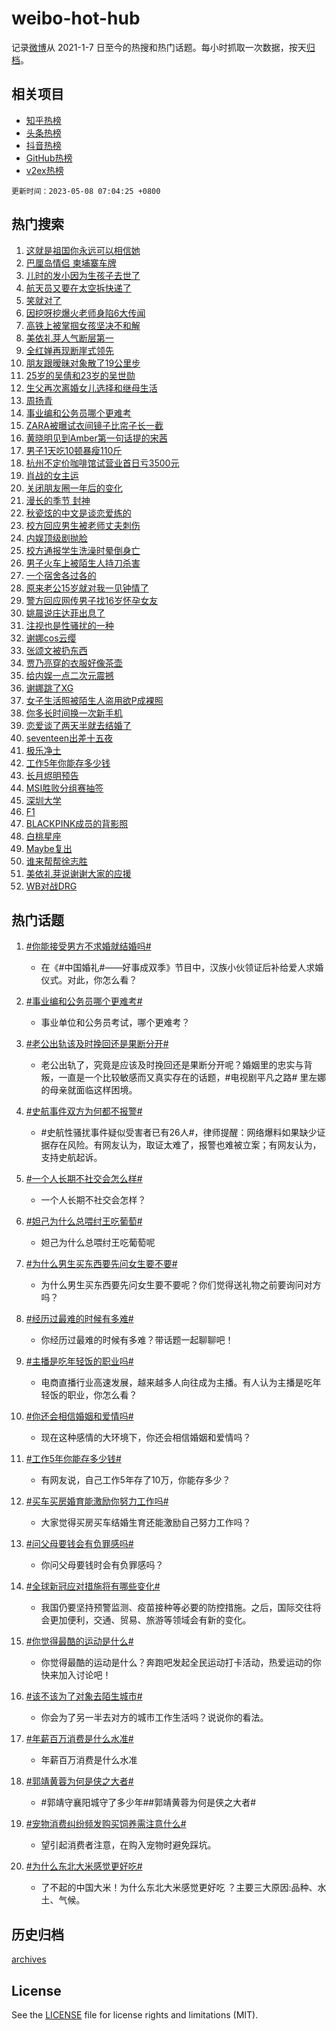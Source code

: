 # weibo-hot-hub

记录[微博](https://www.weibo.com)从 2021-1-7 日至今的热搜和热门话题。每小时抓取一次数据，按天[归档](archives)。

## 相关项目

- [知乎热榜](https://github.com/lonnyzhang423/zhihu-hot-hub)
- [头条热榜](https://github.com/lonnyzhang423/toutiao-hot-hub)
- [抖音热榜](https://github.com/lonnyzhang423/douyin-hot-hub)
- [GitHub热榜](https://github.com/lonnyzhang423/github-hot-hub)
- [v2ex热榜](https://github.com/lonnyzhang423/v2ex-hot-hub)


`更新时间：2023-05-08 07:04:25 +0800`

## 热门搜索

1. [这就是祖国你永远可以相信她](https://m.weibo.cn/search?containerid=100103type%3D1%26t%3D10%26q%3D%23%E8%BF%99%E5%B0%B1%E6%98%AF%E7%A5%96%E5%9B%BD%E4%BD%A0%E6%B0%B8%E8%BF%9C%E5%8F%AF%E4%BB%A5%E7%9B%B8%E4%BF%A1%E5%A5%B9%23&stream_entry_id=51&isnewpage=1&extparam=seat%3D1%26dgr%3D0%26cate%3D10103%26pos%3D0%26stream_entry_id%3D51%26c_type%3D51%26filter_type%3Drealtimehot%26display_time%3D1683500664%26pre_seqid%3D16835006643220201007&luicode=10000011&lfid=106003type%253D25%2526t%253D3%2526disable_hot%253D1%2526filter_type%253Drealtimehot)
1. [巴厘岛情侣 柬埔寨车牌](https://m.weibo.cn/search?containerid=100103type%3D1%26t%3D10%26q%3D%E5%B7%B4%E5%8E%98%E5%B2%9B%E6%83%85%E4%BE%A3+%E6%9F%AC%E5%9F%94%E5%AF%A8%E8%BD%A6%E7%89%8C&stream_entry_id=31&isnewpage=1&extparam=seat%3D1%26q%3D%25E5%25B7%25B4%25E5%258E%2598%25E5%25B2%259B%25E6%2583%2585%25E4%25BE%25A3%2520%25E6%259F%25AC%25E5%259F%2594%25E5%25AF%25A8%25E8%25BD%25A6%25E7%2589%258C%26dgr%3D0%26cate%3D5001%26filter_type%3Drealtimehot%26stream_entry_id%3D31%26band_rank%3D1%26c_type%3D31%26lcate%3D5001%26pos%3D0%26realpos%3D1%26flag%3D2%26display_time%3D1683500664%26pre_seqid%3D16835006643220201007&luicode=10000011&lfid=106003type%253D25%2526t%253D3%2526disable_hot%253D1%2526filter_type%253Drealtimehot)
1. [儿时的发小因为生孩子去世了](https://m.weibo.cn/search?containerid=100103type%3D1%26t%3D10%26q%3D%23%E5%84%BF%E6%97%B6%E7%9A%84%E5%8F%91%E5%B0%8F%E5%9B%A0%E4%B8%BA%E7%94%9F%E5%AD%A9%E5%AD%90%E5%8E%BB%E4%B8%96%E4%BA%86%23&stream_entry_id=31&isnewpage=1&extparam=seat%3D1%26q%3D%2523%25E5%2584%25BF%25E6%2597%25B6%25E7%259A%2584%25E5%258F%2591%25E5%25B0%258F%25E5%259B%25A0%25E4%25B8%25BA%25E7%2594%259F%25E5%25AD%25A9%25E5%25AD%2590%25E5%258E%25BB%25E4%25B8%2596%25E4%25BA%2586%2523%26dgr%3D0%26cate%3D5001%26filter_type%3Drealtimehot%26stream_entry_id%3D31%26band_rank%3D2%26c_type%3D31%26lcate%3D5001%26pos%3D1%26realpos%3D2%26flag%3D2%26display_time%3D1683500664%26pre_seqid%3D16835006643220201007&luicode=10000011&lfid=106003type%253D25%2526t%253D3%2526disable_hot%253D1%2526filter_type%253Drealtimehot)
1. [航天员又要在太空拆快递了](https://m.weibo.cn/search?containerid=100103type%3D1%26t%3D10%26q%3D%23%E8%88%AA%E5%A4%A9%E5%91%98%E5%8F%88%E8%A6%81%E5%9C%A8%E5%A4%AA%E7%A9%BA%E6%8B%86%E5%BF%AB%E9%80%92%E4%BA%86%23&stream_entry_id=31&isnewpage=1&extparam=seat%3D1%26q%3D%2523%25E8%2588%25AA%25E5%25A4%25A9%25E5%2591%2598%25E5%258F%2588%25E8%25A6%2581%25E5%259C%25A8%25E5%25A4%25AA%25E7%25A9%25BA%25E6%258B%2586%25E5%25BF%25AB%25E9%2580%2592%25E4%25BA%2586%2523%26dgr%3D0%26cate%3D5001%26filter_type%3Drealtimehot%26stream_entry_id%3D31%26band_rank%3D3%26c_type%3D31%26lcate%3D5001%26pos%3D2%26realpos%3D3%26flag%3D0%26display_time%3D1683500664%26pre_seqid%3D16835006643220201007&luicode=10000011&lfid=106003type%253D25%2526t%253D3%2526disable_hot%253D1%2526filter_type%253Drealtimehot)
1. [笑就对了](https://m.weibo.cn/search?containerid=100103type%3D1%26t%3D10%26q%3D%23%E7%AC%91%E5%B0%B1%E5%AF%B9%E4%BA%86%23&stream_entry_id=31&isnewpage=1&extparam=seat%3D1%26q%3D%2523%25E7%25AC%2591%25E5%25B0%25B1%25E5%25AF%25B9%25E4%25BA%2586%2523%26dgr%3D0%26cate%3D5001%26filter_type%3Drealtimehot%26stream_entry_id%3D31%26band_rank%3D4%26topic_ad%3D1%26c_type%3D31%26lcate%3D5001%26is_ad_pos%3D1%26pos%3D3%26adid%3D188555%26display_time%3D1683500664%26pre_seqid%3D16835006643220201007&luicode=10000011&lfid=106003type%253D25%2526t%253D3%2526disable_hot%253D1%2526filter_type%253Drealtimehot)
1. [因挖呀挖爆火老师身陷6大传闻](https://m.weibo.cn/search?containerid=100103type%3D1%26t%3D10%26q%3D%23%E5%9B%A0%E6%8C%96%E5%91%80%E6%8C%96%E7%88%86%E7%81%AB%E8%80%81%E5%B8%88%E8%BA%AB%E9%99%B76%E5%A4%A7%E4%BC%A0%E9%97%BB%23&stream_entry_id=31&isnewpage=1&extparam=seat%3D1%26q%3D%2523%25E5%259B%25A0%25E6%258C%2596%25E5%2591%2580%25E6%258C%2596%25E7%2588%2586%25E7%2581%25AB%25E8%2580%2581%25E5%25B8%2588%25E8%25BA%25AB%25E9%2599%25B76%25E5%25A4%25A7%25E4%25BC%25A0%25E9%2597%25BB%2523%26dgr%3D0%26cate%3D5001%26filter_type%3Drealtimehot%26stream_entry_id%3D31%26band_rank%3D4%26c_type%3D31%26lcate%3D5001%26pos%3D4%26realpos%3D4%26flag%3D2%26display_time%3D1683500664%26pre_seqid%3D16835006643220201007&luicode=10000011&lfid=106003type%253D25%2526t%253D3%2526disable_hot%253D1%2526filter_type%253Drealtimehot)
1. [高铁上被掌掴女孩坚决不和解](https://m.weibo.cn/search?containerid=100103type%3D1%26t%3D10%26q%3D%23%E9%AB%98%E9%93%81%E4%B8%8A%E8%A2%AB%E6%8E%8C%E6%8E%B4%E5%A5%B3%E5%AD%A9%E5%9D%9A%E5%86%B3%E4%B8%8D%E5%92%8C%E8%A7%A3%23&stream_entry_id=31&isnewpage=1&extparam=seat%3D1%26q%3D%2523%25E9%25AB%2598%25E9%2593%2581%25E4%25B8%258A%25E8%25A2%25AB%25E6%258E%258C%25E6%258E%25B4%25E5%25A5%25B3%25E5%25AD%25A9%25E5%259D%259A%25E5%2586%25B3%25E4%25B8%258D%25E5%2592%258C%25E8%25A7%25A3%2523%26dgr%3D0%26cate%3D5001%26filter_type%3Drealtimehot%26stream_entry_id%3D31%26band_rank%3D5%26c_type%3D31%26lcate%3D5001%26pos%3D5%26realpos%3D5%26flag%3D16%26display_time%3D1683500664%26pre_seqid%3D16835006643220201007&luicode=10000011&lfid=106003type%253D25%2526t%253D3%2526disable_hot%253D1%2526filter_type%253Drealtimehot)
1. [美依礼芽人气断层第一](https://m.weibo.cn/search?containerid=100103type%3D1%26t%3D10%26q%3D%23%E7%BE%8E%E4%BE%9D%E7%A4%BC%E8%8A%BD%E4%BA%BA%E6%B0%94%E6%96%AD%E5%B1%82%E7%AC%AC%E4%B8%80%23&stream_entry_id=31&isnewpage=1&extparam=seat%3D1%26q%3D%2523%25E7%25BE%258E%25E4%25BE%259D%25E7%25A4%25BC%25E8%258A%25BD%25E4%25BA%25BA%25E6%25B0%2594%25E6%2596%25AD%25E5%25B1%2582%25E7%25AC%25AC%25E4%25B8%2580%2523%26dgr%3D0%26cate%3D5001%26filter_type%3Drealtimehot%26stream_entry_id%3D31%26band_rank%3D6%26c_type%3D31%26lcate%3D5001%26pos%3D6%26realpos%3D6%26flag%3D16%26display_time%3D1683500664%26pre_seqid%3D16835006643220201007&luicode=10000011&lfid=106003type%253D25%2526t%253D3%2526disable_hot%253D1%2526filter_type%253Drealtimehot)
1. [全红婵再现断崖式领先](https://m.weibo.cn/search?containerid=100103type%3D1%26t%3D10%26q%3D%23%E5%85%A8%E7%BA%A2%E5%A9%B5%E5%86%8D%E7%8E%B0%E6%96%AD%E5%B4%96%E5%BC%8F%E9%A2%86%E5%85%88%23&stream_entry_id=31&isnewpage=1&extparam=seat%3D1%26q%3D%2523%25E5%2585%25A8%25E7%25BA%25A2%25E5%25A9%25B5%25E5%2586%258D%25E7%258E%25B0%25E6%2596%25AD%25E5%25B4%2596%25E5%25BC%258F%25E9%25A2%2586%25E5%2585%2588%2523%26dgr%3D0%26cate%3D5001%26filter_type%3Drealtimehot%26stream_entry_id%3D31%26band_rank%3D7%26c_type%3D31%26lcate%3D5001%26pos%3D7%26realpos%3D7%26flag%3D1%26display_time%3D1683500664%26pre_seqid%3D16835006643220201007&luicode=10000011&lfid=106003type%253D25%2526t%253D3%2526disable_hot%253D1%2526filter_type%253Drealtimehot)
1. [朋友跟暧昧对象散了19公里步](https://m.weibo.cn/search?containerid=100103type%3D1%26t%3D10%26q%3D%23%E6%9C%8B%E5%8F%8B%E8%B7%9F%E6%9A%A7%E6%98%A7%E5%AF%B9%E8%B1%A1%E6%95%A3%E4%BA%8619%E5%85%AC%E9%87%8C%E6%AD%A5%23&stream_entry_id=31&isnewpage=1&extparam=seat%3D1%26q%3D%2523%25E6%259C%258B%25E5%258F%258B%25E8%25B7%259F%25E6%259A%25A7%25E6%2598%25A7%25E5%25AF%25B9%25E8%25B1%25A1%25E6%2595%25A3%25E4%25BA%258619%25E5%2585%25AC%25E9%2587%258C%25E6%25AD%25A5%2523%26dgr%3D0%26cate%3D5001%26filter_type%3Drealtimehot%26stream_entry_id%3D31%26band_rank%3D8%26c_type%3D31%26lcate%3D5001%26pos%3D8%26realpos%3D8%26flag%3D0%26display_time%3D1683500664%26pre_seqid%3D16835006643220201007&luicode=10000011&lfid=106003type%253D25%2526t%253D3%2526disable_hot%253D1%2526filter_type%253Drealtimehot)
1. [25岁的吴倩和23岁的吴世勋](https://m.weibo.cn/search?containerid=100103type%3D1%26t%3D10%26q%3D%2325%E5%B2%81%E7%9A%84%E5%90%B4%E5%80%A9%E5%92%8C23%E5%B2%81%E7%9A%84%E5%90%B4%E4%B8%96%E5%8B%8B%23&stream_entry_id=31&isnewpage=1&extparam=seat%3D1%26q%3D%252325%25E5%25B2%2581%25E7%259A%2584%25E5%2590%25B4%25E5%2580%25A9%25E5%2592%258C23%25E5%25B2%2581%25E7%259A%2584%25E5%2590%25B4%25E4%25B8%2596%25E5%258B%258B%2523%26dgr%3D0%26cate%3D5001%26filter_type%3Drealtimehot%26stream_entry_id%3D31%26band_rank%3D9%26c_type%3D31%26lcate%3D5001%26pos%3D9%26realpos%3D9%26flag%3D2%26display_time%3D1683500664%26pre_seqid%3D16835006643220201007&luicode=10000011&lfid=106003type%253D25%2526t%253D3%2526disable_hot%253D1%2526filter_type%253Drealtimehot)
1. [生父再次离婚女儿选择和继母生活](https://m.weibo.cn/search?containerid=100103type%3D1%26t%3D10%26q%3D%23%E7%94%9F%E7%88%B6%E5%86%8D%E6%AC%A1%E7%A6%BB%E5%A9%9A%E5%A5%B3%E5%84%BF%E9%80%89%E6%8B%A9%E5%92%8C%E7%BB%A7%E6%AF%8D%E7%94%9F%E6%B4%BB%23&stream_entry_id=31&isnewpage=1&extparam=seat%3D1%26q%3D%2523%25E7%2594%259F%25E7%2588%25B6%25E5%2586%258D%25E6%25AC%25A1%25E7%25A6%25BB%25E5%25A9%259A%25E5%25A5%25B3%25E5%2584%25BF%25E9%2580%2589%25E6%258B%25A9%25E5%2592%258C%25E7%25BB%25A7%25E6%25AF%258D%25E7%2594%259F%25E6%25B4%25BB%2523%26dgr%3D0%26cate%3D5001%26filter_type%3Drealtimehot%26stream_entry_id%3D31%26band_rank%3D10%26c_type%3D31%26lcate%3D5001%26pos%3D10%26realpos%3D10%26flag%3D0%26display_time%3D1683500664%26pre_seqid%3D16835006643220201007&luicode=10000011&lfid=106003type%253D25%2526t%253D3%2526disable_hot%253D1%2526filter_type%253Drealtimehot)
1. [周扬青](https://m.weibo.cn/search?containerid=100103type%3D1%26t%3D10%26q%3D%E5%91%A8%E6%89%AC%E9%9D%92&stream_entry_id=31&isnewpage=1&extparam=seat%3D1%26q%3D%25E5%2591%25A8%25E6%2589%25AC%25E9%259D%2592%26dgr%3D0%26cate%3D5001%26filter_type%3Drealtimehot%26stream_entry_id%3D31%26band_rank%3D11%26c_type%3D31%26lcate%3D5001%26pos%3D11%26realpos%3D11%26flag%3D2%26display_time%3D1683500664%26pre_seqid%3D16835006643220201007&luicode=10000011&lfid=106003type%253D25%2526t%253D3%2526disable_hot%253D1%2526filter_type%253Drealtimehot)
1. [事业编和公务员哪个更难考](https://m.weibo.cn/search?containerid=100103type%3D1%26t%3D10%26q%3D%23%E4%BA%8B%E4%B8%9A%E7%BC%96%E5%92%8C%E5%85%AC%E5%8A%A1%E5%91%98%E5%93%AA%E4%B8%AA%E6%9B%B4%E9%9A%BE%E8%80%83%23&stream_entry_id=31&isnewpage=1&extparam=seat%3D1%26q%3D%2523%25E4%25BA%258B%25E4%25B8%259A%25E7%25BC%2596%25E5%2592%258C%25E5%2585%25AC%25E5%258A%25A1%25E5%2591%2598%25E5%2593%25AA%25E4%25B8%25AA%25E6%259B%25B4%25E9%259A%25BE%25E8%2580%2583%2523%26dgr%3D0%26cate%3D5001%26filter_type%3Drealtimehot%26stream_entry_id%3D31%26band_rank%3D12%26c_type%3D31%26lcate%3D5001%26pos%3D12%26realpos%3D12%26flag%3D0%26display_time%3D1683500664%26pre_seqid%3D16835006643220201007&luicode=10000011&lfid=106003type%253D25%2526t%253D3%2526disable_hot%253D1%2526filter_type%253Drealtimehot)
1. [ZARA被曝试衣间镜子比帘子长一截](https://m.weibo.cn/search?containerid=100103type%3D1%26t%3D10%26q%3D%23ZARA%E8%A2%AB%E6%9B%9D%E8%AF%95%E8%A1%A3%E9%97%B4%E9%95%9C%E5%AD%90%E6%AF%94%E5%B8%98%E5%AD%90%E9%95%BF%E4%B8%80%E6%88%AA%23&stream_entry_id=31&isnewpage=1&extparam=seat%3D1%26q%3D%2523ZARA%25E8%25A2%25AB%25E6%259B%259D%25E8%25AF%2595%25E8%25A1%25A3%25E9%2597%25B4%25E9%2595%259C%25E5%25AD%2590%25E6%25AF%2594%25E5%25B8%2598%25E5%25AD%2590%25E9%2595%25BF%25E4%25B8%2580%25E6%2588%25AA%2523%26dgr%3D0%26cate%3D5001%26filter_type%3Drealtimehot%26stream_entry_id%3D31%26band_rank%3D13%26c_type%3D31%26lcate%3D5001%26pos%3D13%26realpos%3D13%26flag%3D0%26display_time%3D1683500664%26pre_seqid%3D16835006643220201007&luicode=10000011&lfid=106003type%253D25%2526t%253D3%2526disable_hot%253D1%2526filter_type%253Drealtimehot)
1. [黄晓明见到Amber第一句话提的宋茜](https://m.weibo.cn/search?containerid=100103type%3D1%26t%3D10%26q%3D%23%E9%BB%84%E6%99%93%E6%98%8E%E8%A7%81%E5%88%B0Amber%E7%AC%AC%E4%B8%80%E5%8F%A5%E8%AF%9D%E6%8F%90%E7%9A%84%E5%AE%8B%E8%8C%9C%23&stream_entry_id=31&isnewpage=1&extparam=seat%3D1%26q%3D%2523%25E9%25BB%2584%25E6%2599%2593%25E6%2598%258E%25E8%25A7%2581%25E5%2588%25B0Amber%25E7%25AC%25AC%25E4%25B8%2580%25E5%258F%25A5%25E8%25AF%259D%25E6%258F%2590%25E7%259A%2584%25E5%25AE%258B%25E8%258C%259C%2523%26dgr%3D0%26cate%3D5001%26filter_type%3Drealtimehot%26stream_entry_id%3D31%26band_rank%3D14%26c_type%3D31%26lcate%3D5001%26pos%3D14%26realpos%3D14%26flag%3D0%26display_time%3D1683500664%26pre_seqid%3D16835006643220201007&luicode=10000011&lfid=106003type%253D25%2526t%253D3%2526disable_hot%253D1%2526filter_type%253Drealtimehot)
1. [男子1天吃10顿暴瘦110斤](https://m.weibo.cn/search?containerid=100103type%3D1%26t%3D10%26q%3D%23%E7%94%B7%E5%AD%901%E5%A4%A9%E5%90%8310%E9%A1%BF%E6%9A%B4%E7%98%A6110%E6%96%A4%23&stream_entry_id=31&isnewpage=1&extparam=seat%3D1%26q%3D%2523%25E7%2594%25B7%25E5%25AD%25901%25E5%25A4%25A9%25E5%2590%258310%25E9%25A1%25BF%25E6%259A%25B4%25E7%2598%25A6110%25E6%2596%25A4%2523%26dgr%3D0%26cate%3D5001%26filter_type%3Drealtimehot%26stream_entry_id%3D31%26band_rank%3D15%26c_type%3D31%26lcate%3D5001%26pos%3D15%26realpos%3D15%26flag%3D0%26display_time%3D1683500664%26pre_seqid%3D16835006643220201007&luicode=10000011&lfid=106003type%253D25%2526t%253D3%2526disable_hot%253D1%2526filter_type%253Drealtimehot)
1. [杭州不定价咖啡馆试营业首日亏3500元](https://m.weibo.cn/search?containerid=100103type%3D1%26t%3D10%26q%3D%23%E6%9D%AD%E5%B7%9E%E4%B8%8D%E5%AE%9A%E4%BB%B7%E5%92%96%E5%95%A1%E9%A6%86%E8%AF%95%E8%90%A5%E4%B8%9A%E9%A6%96%E6%97%A5%E4%BA%8F3500%E5%85%83%23&stream_entry_id=31&isnewpage=1&extparam=seat%3D1%26q%3D%2523%25E6%259D%25AD%25E5%25B7%259E%25E4%25B8%258D%25E5%25AE%259A%25E4%25BB%25B7%25E5%2592%2596%25E5%2595%25A1%25E9%25A6%2586%25E8%25AF%2595%25E8%2590%25A5%25E4%25B8%259A%25E9%25A6%2596%25E6%2597%25A5%25E4%25BA%258F3500%25E5%2585%2583%2523%26dgr%3D0%26cate%3D5001%26filter_type%3Drealtimehot%26stream_entry_id%3D31%26band_rank%3D16%26c_type%3D31%26lcate%3D5001%26pos%3D16%26realpos%3D16%26flag%3D0%26display_time%3D1683500664%26pre_seqid%3D16835006643220201007&luicode=10000011&lfid=106003type%253D25%2526t%253D3%2526disable_hot%253D1%2526filter_type%253Drealtimehot)
1. [肖战的女主运](https://m.weibo.cn/search?containerid=100103type%3D1%26t%3D10%26q%3D%23%E8%82%96%E6%88%98%E7%9A%84%E5%A5%B3%E4%B8%BB%E8%BF%90%23&stream_entry_id=31&isnewpage=1&extparam=seat%3D1%26q%3D%2523%25E8%2582%2596%25E6%2588%2598%25E7%259A%2584%25E5%25A5%25B3%25E4%25B8%25BB%25E8%25BF%2590%2523%26dgr%3D0%26cate%3D5001%26filter_type%3Drealtimehot%26stream_entry_id%3D31%26band_rank%3D17%26c_type%3D31%26lcate%3D5001%26pos%3D17%26realpos%3D17%26flag%3D0%26display_time%3D1683500664%26pre_seqid%3D16835006643220201007&luicode=10000011&lfid=106003type%253D25%2526t%253D3%2526disable_hot%253D1%2526filter_type%253Drealtimehot)
1. [关闭朋友圈一年后的变化](https://m.weibo.cn/search?containerid=100103type%3D1%26t%3D10%26q%3D%23%E5%85%B3%E9%97%AD%E6%9C%8B%E5%8F%8B%E5%9C%88%E4%B8%80%E5%B9%B4%E5%90%8E%E7%9A%84%E5%8F%98%E5%8C%96%23&stream_entry_id=31&isnewpage=1&extparam=seat%3D1%26q%3D%2523%25E5%2585%25B3%25E9%2597%25AD%25E6%259C%258B%25E5%258F%258B%25E5%259C%2588%25E4%25B8%2580%25E5%25B9%25B4%25E5%2590%258E%25E7%259A%2584%25E5%258F%2598%25E5%258C%2596%2523%26dgr%3D0%26cate%3D5001%26filter_type%3Drealtimehot%26stream_entry_id%3D31%26band_rank%3D18%26c_type%3D31%26lcate%3D5001%26pos%3D18%26realpos%3D18%26flag%3D0%26display_time%3D1683500664%26pre_seqid%3D16835006643220201007&luicode=10000011&lfid=106003type%253D25%2526t%253D3%2526disable_hot%253D1%2526filter_type%253Drealtimehot)
1. [漫长的季节 封神](https://m.weibo.cn/search?containerid=100103type%3D1%26t%3D10%26q%3D%E6%BC%AB%E9%95%BF%E7%9A%84%E5%AD%A3%E8%8A%82+%E5%B0%81%E7%A5%9E&stream_entry_id=31&isnewpage=1&extparam=seat%3D1%26q%3D%25E6%25BC%25AB%25E9%2595%25BF%25E7%259A%2584%25E5%25AD%25A3%25E8%258A%2582%2520%25E5%25B0%2581%25E7%25A5%259E%26dgr%3D0%26cate%3D5001%26filter_type%3Drealtimehot%26stream_entry_id%3D31%26band_rank%3D19%26c_type%3D31%26lcate%3D5001%26pos%3D19%26realpos%3D19%26flag%3D0%26display_time%3D1683500664%26pre_seqid%3D16835006643220201007&luicode=10000011&lfid=106003type%253D25%2526t%253D3%2526disable_hot%253D1%2526filter_type%253Drealtimehot)
1. [秋瓷炫的中文是谈恋爱练的](https://m.weibo.cn/search?containerid=100103type%3D1%26t%3D10%26q%3D%23%E7%A7%8B%E7%93%B7%E7%82%AB%E7%9A%84%E4%B8%AD%E6%96%87%E6%98%AF%E8%B0%88%E6%81%8B%E7%88%B1%E7%BB%83%E7%9A%84%23&stream_entry_id=31&isnewpage=1&extparam=seat%3D1%26q%3D%2523%25E7%25A7%258B%25E7%2593%25B7%25E7%2582%25AB%25E7%259A%2584%25E4%25B8%25AD%25E6%2596%2587%25E6%2598%25AF%25E8%25B0%2588%25E6%2581%258B%25E7%2588%25B1%25E7%25BB%2583%25E7%259A%2584%2523%26dgr%3D0%26cate%3D5001%26filter_type%3Drealtimehot%26stream_entry_id%3D31%26band_rank%3D20%26c_type%3D31%26lcate%3D5001%26pos%3D20%26realpos%3D20%26flag%3D0%26display_time%3D1683500664%26pre_seqid%3D16835006643220201007&luicode=10000011&lfid=106003type%253D25%2526t%253D3%2526disable_hot%253D1%2526filter_type%253Drealtimehot)
1. [校方回应男生被老师丈夫刺伤](https://m.weibo.cn/search?containerid=100103type%3D1%26t%3D10%26q%3D%23%E6%A0%A1%E6%96%B9%E5%9B%9E%E5%BA%94%E7%94%B7%E7%94%9F%E8%A2%AB%E8%80%81%E5%B8%88%E4%B8%88%E5%A4%AB%E5%88%BA%E4%BC%A4%23&stream_entry_id=31&isnewpage=1&extparam=seat%3D1%26q%3D%2523%25E6%25A0%25A1%25E6%2596%25B9%25E5%259B%259E%25E5%25BA%2594%25E7%2594%25B7%25E7%2594%259F%25E8%25A2%25AB%25E8%2580%2581%25E5%25B8%2588%25E4%25B8%2588%25E5%25A4%25AB%25E5%2588%25BA%25E4%25BC%25A4%2523%26dgr%3D0%26cate%3D5001%26filter_type%3Drealtimehot%26stream_entry_id%3D31%26band_rank%3D21%26c_type%3D31%26lcate%3D5001%26pos%3D21%26realpos%3D21%26flag%3D0%26display_time%3D1683500664%26pre_seqid%3D16835006643220201007&luicode=10000011&lfid=106003type%253D25%2526t%253D3%2526disable_hot%253D1%2526filter_type%253Drealtimehot)
1. [内娱顶级剧抛脸](https://m.weibo.cn/search?containerid=100103type%3D1%26t%3D10%26q%3D%23%E5%86%85%E5%A8%B1%E9%A1%B6%E7%BA%A7%E5%89%A7%E6%8A%9B%E8%84%B8%23&stream_entry_id=31&isnewpage=1&extparam=seat%3D1%26q%3D%2523%25E5%2586%2585%25E5%25A8%25B1%25E9%25A1%25B6%25E7%25BA%25A7%25E5%2589%25A7%25E6%258A%259B%25E8%2584%25B8%2523%26dgr%3D0%26cate%3D5001%26filter_type%3Drealtimehot%26stream_entry_id%3D31%26band_rank%3D22%26c_type%3D31%26lcate%3D5001%26pos%3D22%26realpos%3D22%26flag%3D0%26display_time%3D1683500664%26pre_seqid%3D16835006643220201007&luicode=10000011&lfid=106003type%253D25%2526t%253D3%2526disable_hot%253D1%2526filter_type%253Drealtimehot)
1. [校方通报学生洗澡时晕倒身亡](https://m.weibo.cn/search?containerid=100103type%3D1%26t%3D10%26q%3D%23%E6%A0%A1%E6%96%B9%E9%80%9A%E6%8A%A5%E5%AD%A6%E7%94%9F%E6%B4%97%E6%BE%A1%E6%97%B6%E6%99%95%E5%80%92%E8%BA%AB%E4%BA%A1%23&stream_entry_id=31&isnewpage=1&extparam=seat%3D1%26q%3D%2523%25E6%25A0%25A1%25E6%2596%25B9%25E9%2580%259A%25E6%258A%25A5%25E5%25AD%25A6%25E7%2594%259F%25E6%25B4%2597%25E6%25BE%25A1%25E6%2597%25B6%25E6%2599%2595%25E5%2580%2592%25E8%25BA%25AB%25E4%25BA%25A1%2523%26dgr%3D0%26cate%3D5001%26filter_type%3Drealtimehot%26stream_entry_id%3D31%26band_rank%3D23%26c_type%3D31%26lcate%3D5001%26pos%3D23%26realpos%3D23%26flag%3D0%26display_time%3D1683500664%26pre_seqid%3D16835006643220201007&luicode=10000011&lfid=106003type%253D25%2526t%253D3%2526disable_hot%253D1%2526filter_type%253Drealtimehot)
1. [男子火车上被陌生人持刀杀害](https://m.weibo.cn/search?containerid=100103type%3D1%26t%3D10%26q%3D%23%E7%94%B7%E5%AD%90%E7%81%AB%E8%BD%A6%E4%B8%8A%E8%A2%AB%E9%99%8C%E7%94%9F%E4%BA%BA%E6%8C%81%E5%88%80%E6%9D%80%E5%AE%B3%23&stream_entry_id=31&isnewpage=1&extparam=seat%3D1%26q%3D%2523%25E7%2594%25B7%25E5%25AD%2590%25E7%2581%25AB%25E8%25BD%25A6%25E4%25B8%258A%25E8%25A2%25AB%25E9%2599%258C%25E7%2594%259F%25E4%25BA%25BA%25E6%258C%2581%25E5%2588%2580%25E6%259D%2580%25E5%25AE%25B3%2523%26dgr%3D0%26cate%3D5001%26filter_type%3Drealtimehot%26stream_entry_id%3D31%26band_rank%3D24%26c_type%3D31%26lcate%3D5001%26pos%3D24%26realpos%3D24%26flag%3D0%26display_time%3D1683500664%26pre_seqid%3D16835006643220201007&luicode=10000011&lfid=106003type%253D25%2526t%253D3%2526disable_hot%253D1%2526filter_type%253Drealtimehot)
1. [一个宿舍各过各的](https://m.weibo.cn/search?containerid=100103type%3D1%26t%3D10%26q%3D%23%E4%B8%80%E4%B8%AA%E5%AE%BF%E8%88%8D%E5%90%84%E8%BF%87%E5%90%84%E7%9A%84%23&stream_entry_id=31&isnewpage=1&extparam=seat%3D1%26q%3D%2523%25E4%25B8%2580%25E4%25B8%25AA%25E5%25AE%25BF%25E8%2588%258D%25E5%2590%2584%25E8%25BF%2587%25E5%2590%2584%25E7%259A%2584%2523%26dgr%3D0%26cate%3D5001%26filter_type%3Drealtimehot%26stream_entry_id%3D31%26band_rank%3D25%26c_type%3D31%26lcate%3D5001%26pos%3D25%26realpos%3D25%26flag%3D0%26display_time%3D1683500664%26pre_seqid%3D16835006643220201007&luicode=10000011&lfid=106003type%253D25%2526t%253D3%2526disable_hot%253D1%2526filter_type%253Drealtimehot)
1. [原来老公15岁就对我一见钟情了](https://m.weibo.cn/search?containerid=100103type%3D1%26t%3D10%26q%3D%23%E5%8E%9F%E6%9D%A5%E8%80%81%E5%85%AC15%E5%B2%81%E5%B0%B1%E5%AF%B9%E6%88%91%E4%B8%80%E8%A7%81%E9%92%9F%E6%83%85%E4%BA%86%23&stream_entry_id=31&isnewpage=1&extparam=seat%3D1%26q%3D%2523%25E5%258E%259F%25E6%259D%25A5%25E8%2580%2581%25E5%2585%25AC15%25E5%25B2%2581%25E5%25B0%25B1%25E5%25AF%25B9%25E6%2588%2591%25E4%25B8%2580%25E8%25A7%2581%25E9%2592%259F%25E6%2583%2585%25E4%25BA%2586%2523%26dgr%3D0%26cate%3D5001%26filter_type%3Drealtimehot%26stream_entry_id%3D31%26band_rank%3D26%26c_type%3D31%26lcate%3D5001%26pos%3D26%26realpos%3D26%26flag%3D0%26display_time%3D1683500664%26pre_seqid%3D16835006643220201007&luicode=10000011&lfid=106003type%253D25%2526t%253D3%2526disable_hot%253D1%2526filter_type%253Drealtimehot)
1. [警方回应网传男子找16岁怀孕女友](https://m.weibo.cn/search?containerid=100103type%3D1%26t%3D10%26q%3D%23%E8%AD%A6%E6%96%B9%E5%9B%9E%E5%BA%94%E7%BD%91%E4%BC%A0%E7%94%B7%E5%AD%90%E6%89%BE16%E5%B2%81%E6%80%80%E5%AD%95%E5%A5%B3%E5%8F%8B%23&stream_entry_id=31&isnewpage=1&extparam=seat%3D1%26q%3D%2523%25E8%25AD%25A6%25E6%2596%25B9%25E5%259B%259E%25E5%25BA%2594%25E7%25BD%2591%25E4%25BC%25A0%25E7%2594%25B7%25E5%25AD%2590%25E6%2589%25BE16%25E5%25B2%2581%25E6%2580%2580%25E5%25AD%2595%25E5%25A5%25B3%25E5%258F%258B%2523%26dgr%3D0%26cate%3D5001%26filter_type%3Drealtimehot%26stream_entry_id%3D31%26band_rank%3D27%26c_type%3D31%26lcate%3D5001%26pos%3D27%26realpos%3D27%26flag%3D0%26display_time%3D1683500664%26pre_seqid%3D16835006643220201007&luicode=10000011&lfid=106003type%253D25%2526t%253D3%2526disable_hot%253D1%2526filter_type%253Drealtimehot)
1. [姚晨说庄达菲出息了](https://m.weibo.cn/search?containerid=100103type%3D1%26t%3D10%26q%3D%23%E5%A7%9A%E6%99%A8%E8%AF%B4%E5%BA%84%E8%BE%BE%E8%8F%B2%E5%87%BA%E6%81%AF%E4%BA%86%23&stream_entry_id=31&isnewpage=1&extparam=seat%3D1%26q%3D%2523%25E5%25A7%259A%25E6%2599%25A8%25E8%25AF%25B4%25E5%25BA%2584%25E8%25BE%25BE%25E8%258F%25B2%25E5%2587%25BA%25E6%2581%25AF%25E4%25BA%2586%2523%26dgr%3D0%26cate%3D5001%26filter_type%3Drealtimehot%26stream_entry_id%3D31%26band_rank%3D28%26c_type%3D31%26lcate%3D5001%26pos%3D28%26realpos%3D28%26flag%3D0%26display_time%3D1683500664%26pre_seqid%3D16835006643220201007&luicode=10000011&lfid=106003type%253D25%2526t%253D3%2526disable_hot%253D1%2526filter_type%253Drealtimehot)
1. [注视也是性骚扰的一种](https://m.weibo.cn/search?containerid=100103type%3D1%26t%3D10%26q%3D%E6%B3%A8%E8%A7%86%E4%B9%9F%E6%98%AF%E6%80%A7%E9%AA%9A%E6%89%B0%E7%9A%84%E4%B8%80%E7%A7%8D&stream_entry_id=31&isnewpage=1&extparam=seat%3D1%26q%3D%25E6%25B3%25A8%25E8%25A7%2586%25E4%25B9%259F%25E6%2598%25AF%25E6%2580%25A7%25E9%25AA%259A%25E6%2589%25B0%25E7%259A%2584%25E4%25B8%2580%25E7%25A7%258D%26dgr%3D0%26cate%3D5001%26filter_type%3Drealtimehot%26stream_entry_id%3D31%26band_rank%3D29%26c_type%3D31%26lcate%3D5001%26pos%3D29%26realpos%3D29%26flag%3D0%26display_time%3D1683500664%26pre_seqid%3D16835006643220201007&luicode=10000011&lfid=106003type%253D25%2526t%253D3%2526disable_hot%253D1%2526filter_type%253Drealtimehot)
1. [谢娜cos云缨](https://m.weibo.cn/search?containerid=100103type%3D1%26t%3D10%26q%3D%23%E8%B0%A2%E5%A8%9Ccos%E4%BA%91%E7%BC%A8%23&stream_entry_id=31&isnewpage=1&extparam=seat%3D1%26q%3D%2523%25E8%25B0%25A2%25E5%25A8%259Ccos%25E4%25BA%2591%25E7%25BC%25A8%2523%26dgr%3D0%26cate%3D5001%26filter_type%3Drealtimehot%26stream_entry_id%3D31%26band_rank%3D30%26c_type%3D31%26lcate%3D5001%26pos%3D30%26realpos%3D30%26flag%3D0%26display_time%3D1683500664%26pre_seqid%3D16835006643220201007&luicode=10000011&lfid=106003type%253D25%2526t%253D3%2526disable_hot%253D1%2526filter_type%253Drealtimehot)
1. [张颂文被扔东西](https://m.weibo.cn/search?containerid=100103type%3D1%26t%3D10%26q%3D%23%E5%BC%A0%E9%A2%82%E6%96%87%E8%A2%AB%E6%89%94%E4%B8%9C%E8%A5%BF%23&stream_entry_id=31&isnewpage=1&extparam=seat%3D1%26q%3D%2523%25E5%25BC%25A0%25E9%25A2%2582%25E6%2596%2587%25E8%25A2%25AB%25E6%2589%2594%25E4%25B8%259C%25E8%25A5%25BF%2523%26dgr%3D0%26cate%3D5001%26filter_type%3Drealtimehot%26stream_entry_id%3D31%26band_rank%3D31%26c_type%3D31%26lcate%3D5001%26pos%3D31%26realpos%3D31%26flag%3D0%26display_time%3D1683500664%26pre_seqid%3D16835006643220201007&luicode=10000011&lfid=106003type%253D25%2526t%253D3%2526disable_hot%253D1%2526filter_type%253Drealtimehot)
1. [贾乃亮穿的衣服好像茶壶](https://m.weibo.cn/search?containerid=100103type%3D1%26t%3D10%26q%3D%23%E8%B4%BE%E4%B9%83%E4%BA%AE%E7%A9%BF%E7%9A%84%E8%A1%A3%E6%9C%8D%E5%A5%BD%E5%83%8F%E8%8C%B6%E5%A3%B6%23&stream_entry_id=31&isnewpage=1&extparam=seat%3D1%26q%3D%2523%25E8%25B4%25BE%25E4%25B9%2583%25E4%25BA%25AE%25E7%25A9%25BF%25E7%259A%2584%25E8%25A1%25A3%25E6%259C%258D%25E5%25A5%25BD%25E5%2583%258F%25E8%258C%25B6%25E5%25A3%25B6%2523%26dgr%3D0%26cate%3D5001%26filter_type%3Drealtimehot%26stream_entry_id%3D31%26band_rank%3D32%26c_type%3D31%26lcate%3D5001%26pos%3D32%26realpos%3D32%26flag%3D1%26display_time%3D1683500664%26pre_seqid%3D16835006643220201007&luicode=10000011&lfid=106003type%253D25%2526t%253D3%2526disable_hot%253D1%2526filter_type%253Drealtimehot)
1. [给内娱一点二次元震撼](https://m.weibo.cn/search?containerid=100103type%3D1%26t%3D10%26q%3D%E7%BB%99%E5%86%85%E5%A8%B1%E4%B8%80%E7%82%B9%E4%BA%8C%E6%AC%A1%E5%85%83%E9%9C%87%E6%92%BC&stream_entry_id=31&isnewpage=1&extparam=seat%3D1%26q%3D%25E7%25BB%2599%25E5%2586%2585%25E5%25A8%25B1%25E4%25B8%2580%25E7%2582%25B9%25E4%25BA%258C%25E6%25AC%25A1%25E5%2585%2583%25E9%259C%2587%25E6%2592%25BC%26dgr%3D0%26cate%3D5001%26filter_type%3Drealtimehot%26stream_entry_id%3D31%26band_rank%3D33%26c_type%3D31%26lcate%3D5001%26pos%3D33%26realpos%3D33%26flag%3D0%26display_time%3D1683500664%26pre_seqid%3D16835006643220201007&luicode=10000011&lfid=106003type%253D25%2526t%253D3%2526disable_hot%253D1%2526filter_type%253Drealtimehot)
1. [谢娜跳了XG](https://m.weibo.cn/search?containerid=100103type%3D1%26t%3D10%26q%3D%23%E8%B0%A2%E5%A8%9C%E8%B7%B3%E4%BA%86XG%23&stream_entry_id=31&isnewpage=1&extparam=seat%3D1%26q%3D%2523%25E8%25B0%25A2%25E5%25A8%259C%25E8%25B7%25B3%25E4%25BA%2586XG%2523%26dgr%3D0%26cate%3D5001%26filter_type%3Drealtimehot%26stream_entry_id%3D31%26band_rank%3D34%26c_type%3D31%26lcate%3D5001%26pos%3D34%26realpos%3D34%26flag%3D0%26display_time%3D1683500664%26pre_seqid%3D16835006643220201007&luicode=10000011&lfid=106003type%253D25%2526t%253D3%2526disable_hot%253D1%2526filter_type%253Drealtimehot)
1. [女子生活照被陌生人盗用欲P成裸照](https://m.weibo.cn/search?containerid=100103type%3D1%26t%3D10%26q%3D%23%E5%A5%B3%E5%AD%90%E7%94%9F%E6%B4%BB%E7%85%A7%E8%A2%AB%E9%99%8C%E7%94%9F%E4%BA%BA%E7%9B%97%E7%94%A8%E6%AC%B2P%E6%88%90%E8%A3%B8%E7%85%A7%23&stream_entry_id=31&isnewpage=1&extparam=seat%3D1%26q%3D%2523%25E5%25A5%25B3%25E5%25AD%2590%25E7%2594%259F%25E6%25B4%25BB%25E7%2585%25A7%25E8%25A2%25AB%25E9%2599%258C%25E7%2594%259F%25E4%25BA%25BA%25E7%259B%2597%25E7%2594%25A8%25E6%25AC%25B2P%25E6%2588%2590%25E8%25A3%25B8%25E7%2585%25A7%2523%26dgr%3D0%26cate%3D5001%26filter_type%3Drealtimehot%26stream_entry_id%3D31%26band_rank%3D35%26c_type%3D31%26lcate%3D5001%26pos%3D35%26realpos%3D35%26flag%3D0%26display_time%3D1683500664%26pre_seqid%3D16835006643220201007&luicode=10000011&lfid=106003type%253D25%2526t%253D3%2526disable_hot%253D1%2526filter_type%253Drealtimehot)
1. [你多长时间换一次新手机](https://m.weibo.cn/search?containerid=100103type%3D1%26t%3D10%26q%3D%23%E4%BD%A0%E5%A4%9A%E9%95%BF%E6%97%B6%E9%97%B4%E6%8D%A2%E4%B8%80%E6%AC%A1%E6%96%B0%E6%89%8B%E6%9C%BA%23&stream_entry_id=31&isnewpage=1&extparam=seat%3D1%26q%3D%2523%25E4%25BD%25A0%25E5%25A4%259A%25E9%2595%25BF%25E6%2597%25B6%25E9%2597%25B4%25E6%258D%25A2%25E4%25B8%2580%25E6%25AC%25A1%25E6%2596%25B0%25E6%2589%258B%25E6%259C%25BA%2523%26dgr%3D0%26cate%3D5001%26filter_type%3Drealtimehot%26stream_entry_id%3D31%26band_rank%3D36%26c_type%3D31%26lcate%3D5001%26pos%3D36%26realpos%3D36%26flag%3D0%26display_time%3D1683500664%26pre_seqid%3D16835006643220201007&luicode=10000011&lfid=106003type%253D25%2526t%253D3%2526disable_hot%253D1%2526filter_type%253Drealtimehot)
1. [恋爱谈了两天半就去结婚了](https://m.weibo.cn/search?containerid=100103type%3D1%26t%3D10%26q%3D%23%E6%81%8B%E7%88%B1%E8%B0%88%E4%BA%86%E4%B8%A4%E5%A4%A9%E5%8D%8A%E5%B0%B1%E5%8E%BB%E7%BB%93%E5%A9%9A%E4%BA%86%23&stream_entry_id=31&isnewpage=1&extparam=seat%3D1%26q%3D%2523%25E6%2581%258B%25E7%2588%25B1%25E8%25B0%2588%25E4%25BA%2586%25E4%25B8%25A4%25E5%25A4%25A9%25E5%258D%258A%25E5%25B0%25B1%25E5%258E%25BB%25E7%25BB%2593%25E5%25A9%259A%25E4%25BA%2586%2523%26dgr%3D0%26cate%3D5001%26filter_type%3Drealtimehot%26stream_entry_id%3D31%26band_rank%3D37%26c_type%3D31%26lcate%3D5001%26pos%3D37%26realpos%3D37%26flag%3D0%26display_time%3D1683500664%26pre_seqid%3D16835006643220201007&luicode=10000011&lfid=106003type%253D25%2526t%253D3%2526disable_hot%253D1%2526filter_type%253Drealtimehot)
1. [seventeen出差十五夜](https://m.weibo.cn/search?containerid=100103type%3D1%26t%3D10%26q%3Dseventeen%E5%87%BA%E5%B7%AE%E5%8D%81%E4%BA%94%E5%A4%9C&stream_entry_id=31&isnewpage=1&extparam=seat%3D1%26q%3Dseventeen%25E5%2587%25BA%25E5%25B7%25AE%25E5%258D%2581%25E4%25BA%2594%25E5%25A4%259C%26dgr%3D0%26cate%3D5001%26filter_type%3Drealtimehot%26stream_entry_id%3D31%26band_rank%3D38%26c_type%3D31%26lcate%3D5001%26pos%3D38%26realpos%3D38%26flag%3D0%26display_time%3D1683500664%26pre_seqid%3D16835006643220201007&luicode=10000011&lfid=106003type%253D25%2526t%253D3%2526disable_hot%253D1%2526filter_type%253Drealtimehot)
1. [极乐净土](https://m.weibo.cn/search?containerid=100103type%3D1%26t%3D10%26q%3D%E6%9E%81%E4%B9%90%E5%87%80%E5%9C%9F&stream_entry_id=31&isnewpage=1&extparam=seat%3D1%26q%3D%25E6%259E%2581%25E4%25B9%2590%25E5%2587%2580%25E5%259C%259F%26dgr%3D0%26cate%3D5001%26filter_type%3Drealtimehot%26stream_entry_id%3D31%26band_rank%3D39%26c_type%3D31%26lcate%3D5001%26pos%3D39%26realpos%3D39%26flag%3D0%26display_time%3D1683500664%26pre_seqid%3D16835006643220201007&luicode=10000011&lfid=106003type%253D25%2526t%253D3%2526disable_hot%253D1%2526filter_type%253Drealtimehot)
1. [工作5年你能存多少钱](https://m.weibo.cn/search?containerid=100103type%3D1%26t%3D10%26q%3D%23%E5%B7%A5%E4%BD%9C5%E5%B9%B4%E4%BD%A0%E8%83%BD%E5%AD%98%E5%A4%9A%E5%B0%91%E9%92%B1%23&stream_entry_id=31&isnewpage=1&extparam=seat%3D1%26q%3D%2523%25E5%25B7%25A5%25E4%25BD%259C5%25E5%25B9%25B4%25E4%25BD%25A0%25E8%2583%25BD%25E5%25AD%2598%25E5%25A4%259A%25E5%25B0%2591%25E9%2592%25B1%2523%26dgr%3D0%26cate%3D5001%26filter_type%3Drealtimehot%26stream_entry_id%3D31%26band_rank%3D40%26c_type%3D31%26lcate%3D5001%26pos%3D40%26realpos%3D40%26flag%3D0%26display_time%3D1683500664%26pre_seqid%3D16835006643220201007&luicode=10000011&lfid=106003type%253D25%2526t%253D3%2526disable_hot%253D1%2526filter_type%253Drealtimehot)
1. [长月烬明预告](https://m.weibo.cn/search?containerid=100103type%3D1%26t%3D10%26q%3D%E9%95%BF%E6%9C%88%E7%83%AC%E6%98%8E%E9%A2%84%E5%91%8A&stream_entry_id=31&isnewpage=1&extparam=seat%3D1%26q%3D%25E9%2595%25BF%25E6%259C%2588%25E7%2583%25AC%25E6%2598%258E%25E9%25A2%2584%25E5%2591%258A%26dgr%3D0%26cate%3D5001%26filter_type%3Drealtimehot%26stream_entry_id%3D31%26band_rank%3D41%26c_type%3D31%26lcate%3D5001%26pos%3D41%26realpos%3D41%26flag%3D0%26display_time%3D1683500664%26pre_seqid%3D16835006643220201007&luicode=10000011&lfid=106003type%253D25%2526t%253D3%2526disable_hot%253D1%2526filter_type%253Drealtimehot)
1. [MSI胜败分组赛抽签](https://m.weibo.cn/search?containerid=100103type%3D1%26t%3D10%26q%3D%23MSI%E8%83%9C%E8%B4%A5%E5%88%86%E7%BB%84%E8%B5%9B%E6%8A%BD%E7%AD%BE%23&stream_entry_id=31&isnewpage=1&extparam=seat%3D1%26q%3D%2523MSI%25E8%2583%259C%25E8%25B4%25A5%25E5%2588%2586%25E7%25BB%2584%25E8%25B5%259B%25E6%258A%25BD%25E7%25AD%25BE%2523%26dgr%3D0%26cate%3D5001%26filter_type%3Drealtimehot%26stream_entry_id%3D31%26band_rank%3D42%26c_type%3D31%26lcate%3D5001%26pos%3D42%26realpos%3D42%26flag%3D0%26display_time%3D1683500664%26pre_seqid%3D16835006643220201007&luicode=10000011&lfid=106003type%253D25%2526t%253D3%2526disable_hot%253D1%2526filter_type%253Drealtimehot)
1. [深圳大学](https://m.weibo.cn/search?containerid=100103type%3D1%26t%3D10%26q%3D%E6%B7%B1%E5%9C%B3%E5%A4%A7%E5%AD%A6&stream_entry_id=31&isnewpage=1&extparam=seat%3D1%26q%3D%25E6%25B7%25B1%25E5%259C%25B3%25E5%25A4%25A7%25E5%25AD%25A6%26dgr%3D0%26cate%3D5001%26filter_type%3Drealtimehot%26stream_entry_id%3D31%26band_rank%3D43%26c_type%3D31%26lcate%3D5001%26pos%3D43%26realpos%3D43%26flag%3D0%26display_time%3D1683500664%26pre_seqid%3D16835006643220201007&luicode=10000011&lfid=106003type%253D25%2526t%253D3%2526disable_hot%253D1%2526filter_type%253Drealtimehot)
1. [F1](https://m.weibo.cn/search?containerid=100103type%3D1%26t%3D10%26q%3DF1&stream_entry_id=31&isnewpage=1&extparam=seat%3D1%26q%3DF1%26dgr%3D0%26cate%3D5001%26filter_type%3Drealtimehot%26stream_entry_id%3D31%26band_rank%3D44%26c_type%3D31%26lcate%3D5001%26pos%3D44%26realpos%3D44%26flag%3D0%26display_time%3D1683500664%26pre_seqid%3D16835006643220201007&luicode=10000011&lfid=106003type%253D25%2526t%253D3%2526disable_hot%253D1%2526filter_type%253Drealtimehot)
1. [BLACKPINK成员的背影照](https://m.weibo.cn/search?containerid=100103type%3D1%26t%3D10%26q%3D%23BLACKPINK%E6%88%90%E5%91%98%E7%9A%84%E8%83%8C%E5%BD%B1%E7%85%A7%23&stream_entry_id=31&isnewpage=1&extparam=seat%3D1%26q%3D%2523BLACKPINK%25E6%2588%2590%25E5%2591%2598%25E7%259A%2584%25E8%2583%258C%25E5%25BD%25B1%25E7%2585%25A7%2523%26dgr%3D0%26cate%3D5001%26filter_type%3Drealtimehot%26stream_entry_id%3D31%26band_rank%3D45%26c_type%3D31%26lcate%3D5001%26pos%3D45%26realpos%3D45%26flag%3D0%26display_time%3D1683500664%26pre_seqid%3D16835006643220201007&luicode=10000011&lfid=106003type%253D25%2526t%253D3%2526disable_hot%253D1%2526filter_type%253Drealtimehot)
1. [白桃星座](https://m.weibo.cn/search?containerid=100103type%3D1%26t%3D10%26q%3D%E7%99%BD%E6%A1%83%E6%98%9F%E5%BA%A7&stream_entry_id=31&isnewpage=1&extparam=seat%3D1%26q%3D%25E7%2599%25BD%25E6%25A1%2583%25E6%2598%259F%25E5%25BA%25A7%26dgr%3D0%26cate%3D5001%26filter_type%3Drealtimehot%26stream_entry_id%3D31%26band_rank%3D46%26c_type%3D31%26lcate%3D5001%26pos%3D46%26realpos%3D46%26flag%3D0%26display_time%3D1683500664%26pre_seqid%3D16835006643220201007&luicode=10000011&lfid=106003type%253D25%2526t%253D3%2526disable_hot%253D1%2526filter_type%253Drealtimehot)
1. [Maybe复出](https://m.weibo.cn/search?containerid=100103type%3D1%26t%3D10%26q%3DMaybe%E5%A4%8D%E5%87%BA&stream_entry_id=31&isnewpage=1&extparam=seat%3D1%26q%3DMaybe%25E5%25A4%258D%25E5%2587%25BA%26dgr%3D0%26cate%3D5001%26filter_type%3Drealtimehot%26stream_entry_id%3D31%26band_rank%3D47%26c_type%3D31%26lcate%3D5001%26pos%3D47%26realpos%3D47%26flag%3D0%26display_time%3D1683500664%26pre_seqid%3D16835006643220201007&luicode=10000011&lfid=106003type%253D25%2526t%253D3%2526disable_hot%253D1%2526filter_type%253Drealtimehot)
1. [谁来帮帮徐志胜](https://m.weibo.cn/search?containerid=100103type%3D1%26t%3D10%26q%3D%23%E8%B0%81%E6%9D%A5%E5%B8%AE%E5%B8%AE%E5%BE%90%E5%BF%97%E8%83%9C%23&stream_entry_id=31&isnewpage=1&extparam=seat%3D1%26q%3D%2523%25E8%25B0%2581%25E6%259D%25A5%25E5%25B8%25AE%25E5%25B8%25AE%25E5%25BE%2590%25E5%25BF%2597%25E8%2583%259C%2523%26dgr%3D0%26cate%3D5001%26filter_type%3Drealtimehot%26stream_entry_id%3D31%26band_rank%3D48%26c_type%3D31%26lcate%3D5001%26pos%3D48%26realpos%3D48%26flag%3D1%26display_time%3D1683500664%26pre_seqid%3D16835006643220201007&luicode=10000011&lfid=106003type%253D25%2526t%253D3%2526disable_hot%253D1%2526filter_type%253Drealtimehot)
1. [美依礼芽说谢谢大家的应援](https://m.weibo.cn/search?containerid=100103type%3D1%26t%3D10%26q%3D%23%E7%BE%8E%E4%BE%9D%E7%A4%BC%E8%8A%BD%E8%AF%B4%E8%B0%A2%E8%B0%A2%E5%A4%A7%E5%AE%B6%E7%9A%84%E5%BA%94%E6%8F%B4%23&stream_entry_id=31&isnewpage=1&extparam=seat%3D1%26q%3D%2523%25E7%25BE%258E%25E4%25BE%259D%25E7%25A4%25BC%25E8%258A%25BD%25E8%25AF%25B4%25E8%25B0%25A2%25E8%25B0%25A2%25E5%25A4%25A7%25E5%25AE%25B6%25E7%259A%2584%25E5%25BA%2594%25E6%258F%25B4%2523%26dgr%3D0%26cate%3D5001%26filter_type%3Drealtimehot%26stream_entry_id%3D31%26band_rank%3D49%26c_type%3D31%26lcate%3D5001%26pos%3D49%26realpos%3D49%26flag%3D0%26display_time%3D1683500664%26pre_seqid%3D16835006643220201007&luicode=10000011&lfid=106003type%253D25%2526t%253D3%2526disable_hot%253D1%2526filter_type%253Drealtimehot)
1. [WB对战DRG](https://m.weibo.cn/search?containerid=100103type%3D1%26t%3D10%26q%3D%23WB%E5%AF%B9%E6%88%98DRG%23&stream_entry_id=31&isnewpage=1&extparam=seat%3D1%26q%3D%2523WB%25E5%25AF%25B9%25E6%2588%2598DRG%2523%26dgr%3D0%26cate%3D5001%26filter_type%3Drealtimehot%26stream_entry_id%3D31%26band_rank%3D50%26c_type%3D31%26lcate%3D5001%26pos%3D50%26realpos%3D50%26flag%3D0%26display_time%3D1683500664%26pre_seqid%3D16835006643220201007&luicode=10000011&lfid=106003type%253D25%2526t%253D3%2526disable_hot%253D1%2526filter_type%253Drealtimehot)

## 热门话题

1. [#你能接受男方不求婚就结婚吗#](https://m.weibo.cn/search?containerid=231522type%3D1%26t%3D10%26q%3D%23%E4%BD%A0%E8%83%BD%E6%8E%A5%E5%8F%97%E7%94%B7%E6%96%B9%E4%B8%8D%E6%B1%82%E5%A9%9A%E5%B0%B1%E7%BB%93%E5%A9%9A%E5%90%97%23&stream_entry_id=128&isnewpage=1&extparam=seat%3D1%26cate%3D5004%26lcate%3D5004%26dgr%3D0%26pos%3D1-0-0%26unitid%3D1683466654668%26c_type%3D128%26display_time%3D1683500665%26pre_seqid%3D1683500665528027179234&luicode=10000011&lfid=231648_-_4)
    - 在《#中国婚礼#——好事成双季》节目中，汉族小伙领证后补给爱人求婚仪式。对此，你怎么看？

1. [#事业编和公务员哪个更难考#](https://m.weibo.cn/search?containerid=231522type%3D1%26t%3D10%26q%3D%23%E4%BA%8B%E4%B8%9A%E7%BC%96%E5%92%8C%E5%85%AC%E5%8A%A1%E5%91%98%E5%93%AA%E4%B8%AA%E6%9B%B4%E9%9A%BE%E8%80%83%23&stream_entry_id=128&isnewpage=1&extparam=seat%3D1%26cate%3D5004%26lcate%3D5004%26dgr%3D0%26pos%3D1-0-1%26unitid%3D1683463626128%26c_type%3D128%26display_time%3D1683500665%26pre_seqid%3D1683500665528027179234&luicode=10000011&lfid=231648_-_4)
    - 事业单位和公务员考试，哪个更难考？

1. [#老公出轨该及时挽回还是果断分开#](https://m.weibo.cn/search?containerid=231522type%3D1%26t%3D10%26q%3D%23%E8%80%81%E5%85%AC%E5%87%BA%E8%BD%A8%E8%AF%A5%E5%8F%8A%E6%97%B6%E6%8C%BD%E5%9B%9E%E8%BF%98%E6%98%AF%E6%9E%9C%E6%96%AD%E5%88%86%E5%BC%80%23&stream_entry_id=128&isnewpage=1&extparam=seat%3D1%26cate%3D5004%26lcate%3D5004%26dgr%3D0%26pos%3D1-0-2%26unitid%3D1683387451190%26c_type%3D128%26display_time%3D1683500665%26pre_seqid%3D1683500665528027179234&luicode=10000011&lfid=231648_-_4)
    - 老公出轨了，究竟是应该及时挽回还是果断分开呢？婚姻里的忠实与背叛，一直是一个比较敏感而又真实存在的话题，#电视剧平凡之路# 里左娜的母亲就面临这样困境。

1. [#史航事件双方为何都不报警#](https://m.weibo.cn/search?containerid=231522type%3D1%26t%3D10%26q%3D%23%E5%8F%B2%E8%88%AA%E4%BA%8B%E4%BB%B6%E5%8F%8C%E6%96%B9%E4%B8%BA%E4%BD%95%E9%83%BD%E4%B8%8D%E6%8A%A5%E8%AD%A6%23&stream_entry_id=128&isnewpage=1&extparam=seat%3D1%26cate%3D5004%26lcate%3D5004%26dgr%3D0%26pos%3D1-0-3%26unitid%3D1683346052299%26c_type%3D128%26display_time%3D1683500665%26pre_seqid%3D1683500665528027179234&luicode=10000011&lfid=231648_-_4)
    - #史航性骚扰事件疑似受害者已有26人#，律师提醒：网络爆料如果缺少证据存在风险。有网友认为，取证太难了，报警也难被立案；有网友认为，支持史航起诉。

1. [#一个人长期不社交会怎么样#](https://m.weibo.cn/search?containerid=231522type%3D1%26t%3D10%26q%3D%23%E4%B8%80%E4%B8%AA%E4%BA%BA%E9%95%BF%E6%9C%9F%E4%B8%8D%E7%A4%BE%E4%BA%A4%E4%BC%9A%E6%80%8E%E4%B9%88%E6%A0%B7%23&stream_entry_id=128&isnewpage=1&extparam=seat%3D1%26cate%3D5004%26lcate%3D5004%26dgr%3D0%26pos%3D1-0-4%26unitid%3D1683350554434%26c_type%3D128%26display_time%3D1683500665%26pre_seqid%3D1683500665528027179234&luicode=10000011&lfid=231648_-_4)
    - 一个人长期不社交会怎样？

1. [#妲己为什么总喂纣王吃葡萄#](https://m.weibo.cn/search?containerid=231522type%3D1%26t%3D10%26q%3D%23%E5%A6%B2%E5%B7%B1%E4%B8%BA%E4%BB%80%E4%B9%88%E6%80%BB%E5%96%82%E7%BA%A3%E7%8E%8B%E5%90%83%E8%91%A1%E8%90%84%23&stream_entry_id=128&isnewpage=1&extparam=seat%3D1%26cate%3D5004%26lcate%3D5004%26dgr%3D0%26pos%3D1-0-5%26unitid%3D1683352642501%26c_type%3D128%26display_time%3D1683500665%26pre_seqid%3D1683500665528027179234&luicode=10000011&lfid=231648_-_4)
    - 妲己为什么总喂纣王吃葡萄呢

1. [#为什么男生买东西要先问女生要不要#](https://m.weibo.cn/search?containerid=231522type%3D1%26t%3D10%26q%3D%23%E4%B8%BA%E4%BB%80%E4%B9%88%E7%94%B7%E7%94%9F%E4%B9%B0%E4%B8%9C%E8%A5%BF%E8%A6%81%E5%85%88%E9%97%AE%E5%A5%B3%E7%94%9F%E8%A6%81%E4%B8%8D%E8%A6%81%23&stream_entry_id=128&isnewpage=1&extparam=seat%3D1%26cate%3D5004%26lcate%3D5004%26dgr%3D0%26pos%3D1-0-6%26unitid%3D1683427324439%26c_type%3D128%26display_time%3D1683500665%26pre_seqid%3D1683500665528027179234&luicode=10000011&lfid=231648_-_4)
    - 为什么男生买东西要先问女生要不要呢？你们觉得送礼物之前要询问对方吗？

1. [#经历过最难的时候有多难#](https://m.weibo.cn/search?containerid=231522type%3D1%26t%3D10%26q%3D%23%E7%BB%8F%E5%8E%86%E8%BF%87%E6%9C%80%E9%9A%BE%E7%9A%84%E6%97%B6%E5%80%99%E6%9C%89%E5%A4%9A%E9%9A%BE%23&stream_entry_id=128&isnewpage=1&extparam=seat%3D1%26cate%3D5004%26lcate%3D5004%26dgr%3D0%26pos%3D1-0-7%26unitid%3D1683475356134%26c_type%3D128%26display_time%3D1683500665%26pre_seqid%3D1683500665528027179234&luicode=10000011&lfid=231648_-_4)
    - 你经历过最难的时候有多难？带话题一起聊聊吧！

1. [#主播是吃年轻饭的职业吗#](https://m.weibo.cn/search?containerid=231522type%3D1%26t%3D10%26q%3D%23%E4%B8%BB%E6%92%AD%E6%98%AF%E5%90%83%E5%B9%B4%E8%BD%BB%E9%A5%AD%E7%9A%84%E8%81%8C%E4%B8%9A%E5%90%97%23&stream_entry_id=128&isnewpage=1&extparam=seat%3D1%26cate%3D5004%26lcate%3D5004%26dgr%3D0%26pos%3D1-0-8%26unitid%3D1683344541241%26c_type%3D128%26display_time%3D1683500665%26pre_seqid%3D1683500665528027179234&luicode=10000011&lfid=231648_-_4)
    - 电商直播行业高速发展，越来越多人向往成为主播。有人认为主播是吃年轻饭的职业，你怎么看？

1. [#你还会相信婚姻和爱情吗#](https://m.weibo.cn/search?containerid=231522type%3D1%26t%3D10%26q%3D%23%E4%BD%A0%E8%BF%98%E4%BC%9A%E7%9B%B8%E4%BF%A1%E5%A9%9A%E5%A7%BB%E5%92%8C%E7%88%B1%E6%83%85%E5%90%97%23&stream_entry_id=128&isnewpage=1&extparam=seat%3D1%26cate%3D5004%26lcate%3D5004%26dgr%3D0%26pos%3D1-0-9%26unitid%3D1683421332935%26c_type%3D128%26display_time%3D1683500665%26pre_seqid%3D1683500665528027179234&luicode=10000011&lfid=231648_-_4)
    - 现在这种感情的大环境下，你还会相信婚姻和爱情吗？

1. [#工作5年你能存多少钱#](https://m.weibo.cn/search?containerid=231522type%3D1%26t%3D10%26q%3D%23%E5%B7%A5%E4%BD%9C5%E5%B9%B4%E4%BD%A0%E8%83%BD%E5%AD%98%E5%A4%9A%E5%B0%91%E9%92%B1%23&stream_entry_id=128&isnewpage=1&extparam=seat%3D1%26cate%3D5004%26lcate%3D5004%26dgr%3D0%26pos%3D1-0-10%26unitid%3D1683451935926%26c_type%3D128%26display_time%3D1683500665%26pre_seqid%3D1683500665528027179234&luicode=10000011&lfid=231648_-_4)
    - 有网友说，自己工作5年存了10万，你能存多少？

1. [#买车买房婚育能激励你努力工作吗#](https://m.weibo.cn/search?containerid=231522type%3D1%26t%3D10%26q%3D%23%E4%B9%B0%E8%BD%A6%E4%B9%B0%E6%88%BF%E5%A9%9A%E8%82%B2%E8%83%BD%E6%BF%80%E5%8A%B1%E4%BD%A0%E5%8A%AA%E5%8A%9B%E5%B7%A5%E4%BD%9C%E5%90%97%23&stream_entry_id=128&isnewpage=1&extparam=seat%3D1%26cate%3D5004%26lcate%3D5004%26dgr%3D0%26pos%3D1-0-11%26unitid%3D1683385048484%26c_type%3D128%26display_time%3D1683500665%26pre_seqid%3D1683500665528027179234&luicode=10000011&lfid=231648_-_4)
    - 大家觉得买房买车结婚生育还能激励自己努力工作吗？  ​​​

1. [#问父母要钱会有负罪感吗#](https://m.weibo.cn/search?containerid=231522type%3D1%26t%3D10%26q%3D%23%E9%97%AE%E7%88%B6%E6%AF%8D%E8%A6%81%E9%92%B1%E4%BC%9A%E6%9C%89%E8%B4%9F%E7%BD%AA%E6%84%9F%E5%90%97%23&stream_entry_id=128&isnewpage=1&extparam=seat%3D1%26cate%3D5004%26lcate%3D5004%26dgr%3D0%26pos%3D1-0-12%26unitid%3D1683346649746%26c_type%3D128%26display_time%3D1683500665%26pre_seqid%3D1683500665528027179234&luicode=10000011&lfid=231648_-_4)
    - 你问父母要钱时会有负罪感吗？

1. [#全球新冠应对措施将有哪些变化#](https://m.weibo.cn/search?containerid=231522type%3D1%26t%3D10%26q%3D%23%E5%85%A8%E7%90%83%E6%96%B0%E5%86%A0%E5%BA%94%E5%AF%B9%E6%8E%AA%E6%96%BD%E5%B0%86%E6%9C%89%E5%93%AA%E4%BA%9B%E5%8F%98%E5%8C%96%23&stream_entry_id=128&isnewpage=1&extparam=seat%3D1%26cate%3D5004%26lcate%3D5004%26dgr%3D0%26pos%3D1-0-13%26unitid%3D1683335835688%26c_type%3D128%26display_time%3D1683500665%26pre_seqid%3D1683500665528027179234&luicode=10000011&lfid=231648_-_4)
    - 我国仍要坚持预警监测、疫苗接种等必要的防控措施。之后，国际交往将会更加便利，交通、贸易、旅游等领域会有新的变化。

1. [#你觉得最酷的运动是什么#](https://m.weibo.cn/search?containerid=231522type%3D1%26t%3D10%26q%3D%23%E4%BD%A0%E8%A7%89%E5%BE%97%E6%9C%80%E9%85%B7%E7%9A%84%E8%BF%90%E5%8A%A8%E6%98%AF%E4%BB%80%E4%B9%88%23&stream_entry_id=128&isnewpage=1&extparam=seat%3D1%26cate%3D5004%26lcate%3D5004%26dgr%3D0%26pos%3D1-0-14%26unitid%3D1683466937584%26c_type%3D128%26display_time%3D1683500665%26pre_seqid%3D1683500665528027179234&luicode=10000011&lfid=231648_-_4)
    - 你觉得最酷的运动是什么？奔跑吧发起全民运动打卡活动，热爱运动的你快来加入讨论吧！

1. [#该不该为了对象去陌生城市#](https://m.weibo.cn/search?containerid=231522type%3D1%26t%3D10%26q%3D%23%E8%AF%A5%E4%B8%8D%E8%AF%A5%E4%B8%BA%E4%BA%86%E5%AF%B9%E8%B1%A1%E5%8E%BB%E9%99%8C%E7%94%9F%E5%9F%8E%E5%B8%82%23&stream_entry_id=128&isnewpage=1&extparam=seat%3D1%26cate%3D5004%26lcate%3D5004%26dgr%3D0%26pos%3D1-0-15%26unitid%3D1683369438749%26c_type%3D128%26display_time%3D1683500665%26pre_seqid%3D1683500665528027179234&luicode=10000011&lfid=231648_-_4)
    - 你会为了另一半去对方的城市工作生活吗？说说你的看法。

1. [#年薪百万消费是什么水准#](https://m.weibo.cn/search?containerid=231522type%3D1%26t%3D10%26q%3D%23%E5%B9%B4%E8%96%AA%E7%99%BE%E4%B8%87%E6%B6%88%E8%B4%B9%E6%98%AF%E4%BB%80%E4%B9%88%E6%B0%B4%E5%87%86%23&stream_entry_id=128&isnewpage=1&extparam=seat%3D1%26cate%3D5004%26lcate%3D5004%26dgr%3D0%26pos%3D1-0-16%26unitid%3D1683430036444%26c_type%3D128%26display_time%3D1683500665%26pre_seqid%3D1683500665528027179234&luicode=10000011&lfid=231648_-_4)
    - 年薪百万消费是什么水准

1. [#郭靖黄蓉为何是侠之大者#](https://m.weibo.cn/search?containerid=231522type%3D1%26t%3D10%26q%3D%23%E9%83%AD%E9%9D%96%E9%BB%84%E8%93%89%E4%B8%BA%E4%BD%95%E6%98%AF%E4%BE%A0%E4%B9%8B%E5%A4%A7%E8%80%85%23&stream_entry_id=128&isnewpage=1&extparam=seat%3D1%26cate%3D5004%26lcate%3D5004%26dgr%3D0%26pos%3D1-0-17%26unitid%3D1683447162242%26c_type%3D128%26display_time%3D1683500665%26pre_seqid%3D1683500665528027179234&luicode=10000011&lfid=231648_-_4)
    - #郭靖守襄阳城守了多少年##郭靖黄蓉为何是侠之大者#

1. [#宠物消费纠纷频发购买饲养需注意什么#](https://m.weibo.cn/search?containerid=231522type%3D1%26t%3D10%26q%3D%23%E5%AE%A0%E7%89%A9%E6%B6%88%E8%B4%B9%E7%BA%A0%E7%BA%B7%E9%A2%91%E5%8F%91%E8%B4%AD%E4%B9%B0%E9%A5%B2%E5%85%BB%E9%9C%80%E6%B3%A8%E6%84%8F%E4%BB%80%E4%B9%88%23&stream_entry_id=128&isnewpage=1&extparam=seat%3D1%26cate%3D5004%26lcate%3D5004%26dgr%3D0%26pos%3D1-0-18%26unitid%3D1683430338261%26c_type%3D128%26display_time%3D1683500665%26pre_seqid%3D1683500665528027179234&luicode=10000011&lfid=231648_-_4)
    - 望引起消费者注意，在购入宠物时避免踩坑。

1. [#为什么东北大米感觉更好吃#](https://m.weibo.cn/search?containerid=231522type%3D1%26t%3D10%26q%3D%23%E4%B8%BA%E4%BB%80%E4%B9%88%E4%B8%9C%E5%8C%97%E5%A4%A7%E7%B1%B3%E6%84%9F%E8%A7%89%E6%9B%B4%E5%A5%BD%E5%90%83%23&stream_entry_id=128&isnewpage=1&extparam=seat%3D1%26cate%3D5004%26lcate%3D5004%26dgr%3D0%26pos%3D1-0-19%26unitid%3D1683417457334%26c_type%3D128%26display_time%3D1683500665%26pre_seqid%3D1683500665528027179234&luicode=10000011&lfid=231648_-_4)
    - 了不起的中国大米！为什么东北大米感觉更好吃 ？主要三大原因:品种、水土、气候。


## 历史归档

[archives](archives)

## License

See the [LICENSE](LICENSE) file for license rights and limitations (MIT).
